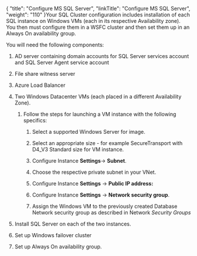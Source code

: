 {
    "title": "Configure MS SQL Server",
    "linkTitle": "Configure MS SQL Server",
    "weight": "110"
}Your SQL Cluster configuration includes installation of each SQL instance on Windows VMs (each in its respective Availability zone). You then must configure them in a WSFC cluster and then set them up in an Always On availability group.

You will need the following components:

1.  AD server containing domain accounts for SQL Server services account and SQL Server Agent service account
2.  File share witness server
3.  Azure Load Balancer
4.  Two Windows Datacenter VMs (each placed in a different Availability Zone).  
    
    1.  Follow the steps for launching a VM instance with the following specifics:
        1.  Select a supported Windows Server for image.
        2.  Select an appropriate size - for example SecureTransport with D4\_V3 Standard size for VM instance.
        3.  Configure Instance **Settings**-> **Subnet**.
        4.  Choose the respective private subnet in your VNet.
        5.  Configure Instance **Settings** -> **Public IP address:**
        6.  Configure Instance **Settings** -> **Network security group**.
        7.  Assign the Windows VM to the previously created Database Network security group as described in Network *Security Groups*
5.  Install SQL Server on each of the two instances.
6.  Set up Windows failover cluster
7.  Set up Always On availability group.
